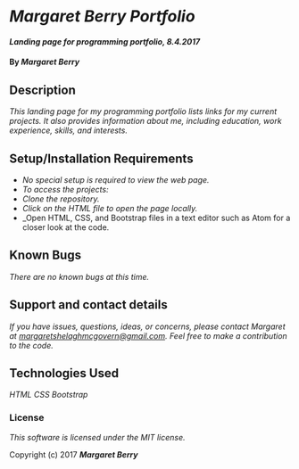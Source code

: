 # _Margaret Berry Portfolio_

#### _Landing page for programming portfolio, 8.4.2017_

#### By _**Margaret Berry**_

## Description

_This landing page for my programming portfolio lists links for my current projects.  It also provides information about me, including education, work experience, skills, and interests._

## Setup/Installation Requirements

* _No special setup is required to view the web page._
* _To access the projects:_
* _Clone the repository._
* _Click on the HTML file to open the page locally._
* _Open HTML, CSS, and Bootstrap files in a text editor such as Atom for a closer look at the code.

## Known Bugs

_There are no known bugs at this time._

## Support and contact details

_If you have issues, questions, ideas, or concerns, please contact Margaret at margaretshelaghmcgovern@gmail.com.  Feel free to make a contribution to the code._

## Technologies Used
_HTML_
_CSS_
_Bootstrap_

### License

*This software is licensed under the MIT license.*

Copyright (c) 2017 **_Margaret Berry_**
